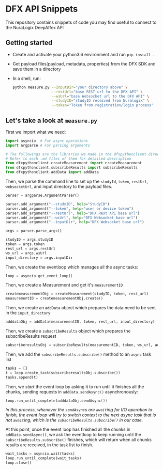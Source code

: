 # DFX API Snippets

This repository contains snippets of code you may find useful to connect to the
NuraLogix DeepAffex API

## Getting started

* Create and activate your python3.6 environment and run `pip install .`
* Get payload files(payload, metadata, properties) from the DFX SDK and save
  them in a directory
* In a shell, run:

    ```bash
    python measure.py --inputDir="your directory above" \
                      --restUrl="base REST url to the DFX API" \
                      --wsUrl="base Websocket url to the DFX API" \
                      --studyID="studyID received from Nuralogix" \
                      --token="Token from registration/login process"
    ```

## Let's take a look at `measure.py`

First we import what we need:

```python
import asyncio  # For async operations
import argparse # For parsing arguments

# The followings are the libraries we made in the dfxpythonclient directory
# Refer to each .md files of them for detailed description
from dfxpythonclient.createMeasurement import createMeasurement
from dfxpythonclient.subscribeResults import subscribeResults
from dfxpythonclient.addData import addData
```

Then, we parse the command line to set up the `studyId`, `token`, `restUrl`,
`websocketUrl`, and input directory to the payload files.

```python
parser = argparse.ArgumentParser()

parser.add_argument("--studyID", help="StudyID")
parser.add_argument("--token", help="user or device token")
parser.add_argument("--restUrl", help="DFX Rest API base url")
parser.add_argument("--wsUrl", help="DFX Websocket base url")
parser.add_argument("--inputDir", help="DFX Websocket base url")

args = parser.parse_args()

studyID = args.studyID
token = args.token
rest_url = args.restUrl
ws_url = args.wsUrl
input_directory = args.inputDir
```

Then, we create the eventloop which manages all the async tasks:

```python
loop = asyncio.get_event_loop()
```

Then, we create a Measurement and get it's `measurementID`

```python
createmeasurementObj = createMeasurement(studyID, token, rest_url)
measurementID = createmeasurementObj.create()
```

Then, we create an `addData` object which prepares the data need to be sent in
the `input_directory`

```python
adddataObj = addData(measurementID, token, rest_url, input_directory)
```

Then, we create a `subscribeResults` object which prepares the subscribeResults
request

```python
subscriberesultsObj = subscribeResults(measurementID, token, ws_url, adddataObj.num_chunks)
```

Then, we add the `subscribeResults.subscribe()` method to an `async` task list

```python
tasks = []
t = loop.create_task(subscriberesultsObj.subscribe())
tasks.append(t)
```

Then, we *start* the event loop by asking it to run until it finishes all the
chunks, sending requests in `addData.sendAsync()` asynchronously:

```python
loop.run_until_complete(adddataObj.sendAsync())
```

*In this process, whenever the `sendAsync`s are `await`ing for I/O operation to
finish, the event loop will try to switch context to the next async task that
is not `await`ing, which is the `subscribeResults.subscribe()` in our case.*

At this point, once the event loop has finished all the chunks in
`addData.sendAsync()`, we ask the eventloop to keep running until the
`subscribeResults.subscribe()` finishes, which will return when all chunks
results are received, in the task list to finish.

```python
wait_tasks = asyncio.wait(tasks)
loop.run_until_complete(wait_tasks)
loop.close()
```
